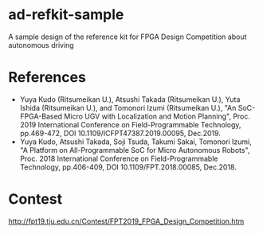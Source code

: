 # ad-refkit-sample
A sample design of the reference kit for FPGA Design Competition about autonomous driving

# References
- Yuya Kudo (Ritsumeikan U.), Atsushi Takada (Ritsumeikan U.), Yuta Ishida (Ritsumeikan U.), and Tomonori Izumi (Ritsumeikan U.), "An SoC-FPGA-Based Micro UGV with Localization and Motion Planning", Proc. 2019 International Conference on Field-Programmable Technology, pp.469-472, DOI 10.1109/ICFPT47387.2019.00095, Dec.2019.
- Yuya Kudo, Atsushi Takada, Soji Tsuda, Takumi Sakai, Tomonori Izumi, "A Platform on All-Programmable SoC for Micro Autonomous Robots", Proc. 2018 International Conference on Field-Programmable Technology, pp.406-409, DOI 10.1109/FPT.2018.00085, Dec.2018.

# Contest
http://fpt19.tju.edu.cn/Contest/FPT2019_FPGA_Design_Competition.htm
